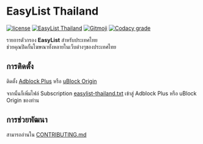# EasyList Thailand
[![license](https://img.shields.io/github/license/easylist-thailand/easylist-thailand.svg?style=flat-square)](https://github.com/easylist-thailand/easylist-thailand/blob/master/LICENSE)
[![EasyList Thailand](https://img.shields.io/badge/EasyList-Thailand-2e8b57.svg?style=flat-square)](https://easylist-thailand.github.io/)
[![Gitmoji](https://img.shields.io/badge/gitmoji-%20😜%20😍-FFDD67.svg?style=flat-square)](https://github.com/carloscuesta/gitmoji)
[![Codacy grade](https://img.shields.io/codacy/grade/88024642477f4e4c97f7f08979b57b65.svg?style=flat-square)](https://www.codacy.com/app/gluons/easylist-thailand)

รายการตัวกรอง **EasyList** สำหรับประเทศไทย  
ช่วยคุณปิดกั้นโฆษณาทั้งหลายในเว็บต่างๆของประเทศไทย

## การติดตั้ง

ติดตั้ง [Adblock Plus](https://adblockplus.org/) หรือ [uBlock Origin](https://github.com/gorhill/uBlock/#installation)

จากนั้นก็เพิ่มไฟล์ Subscription [easylist-thailand.txt](./subscription/easylist-thailand.txt) เข้าสู่ Adblock Plus หรือ uBlock Origin ของท่าน

## การช่วยพัฒนา

สามารถอ่านใน [CONTRIBUTING.md](./CONTRIBUTING.md)
